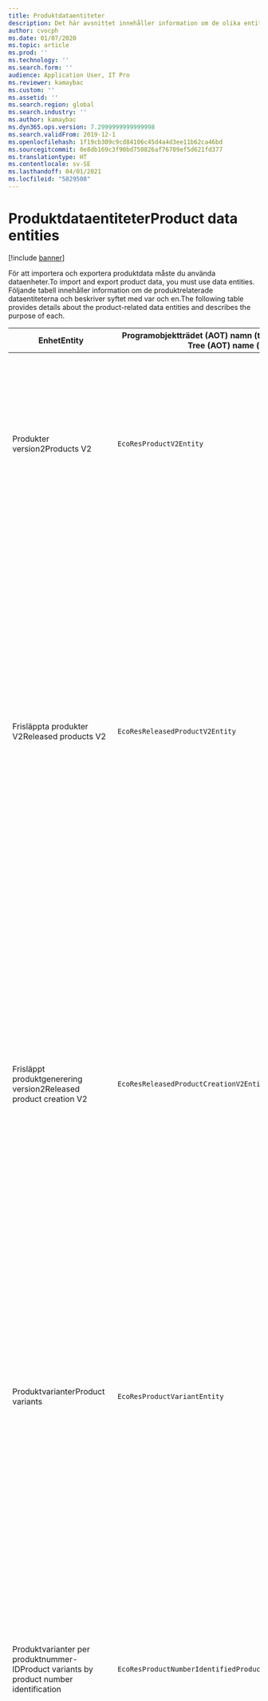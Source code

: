 ```yaml
---
title: Produktdataentiteter
description: Det här avsnittet innehåller information om de olika entiteter som kan användas för att importera och exportera produktdata.
author: cvocph
ms.date: 01/07/2020
ms.topic: article
ms.prod: ''
ms.technology: ''
ms.search.form: ''
audience: Application User, IT Pro
ms.reviewer: kamaybac
ms.custom: ''
ms.assetid: ''
ms.search.region: global
ms.search.industry: ''
ms.author: kamaybac
ms.dyn365.ops.version: 7.2999999999999998
ms.search.validFrom: 2019-12-1
ms.openlocfilehash: 1f19cb309c9cd84106c45d4a4d3ee11b62ca46bd
ms.sourcegitcommit: 0e8db169c3f90bd750826af76709ef5d621fd377
ms.translationtype: HT
ms.contentlocale: sv-SE
ms.lasthandoff: 04/01/2021
ms.locfileid: "5829508"
---
```

# <a name="product-data-entities"></a><span data-ttu-id="a9502-103">Produktdataentiteter</span><span class="sxs-lookup"><span data-stu-id="a9502-103">Product data entities</span></span>

[!include [banner](../includes/banner.md)]

<span data-ttu-id="a9502-104">För att importera och exportera produktdata måste du använda dataenheter.</span><span class="sxs-lookup"><span data-stu-id="a9502-104">To import and export product data, you must use data entities.</span></span> <span data-ttu-id="a9502-105">Följande tabell innehåller information om de produktrelaterade dataentiteterna och beskriver syftet med var och en.</span><span class="sxs-lookup"><span data-stu-id="a9502-105">The following table provides details about the product-related data entities and describes the purpose of each.</span></span>

| <span data-ttu-id="a9502-106">Enhet</span><span class="sxs-lookup"><span data-stu-id="a9502-106">Entity</span></span> | <span data-ttu-id="a9502-107">Programobjektträdet (AOT) namn (typ)</span><span class="sxs-lookup"><span data-stu-id="a9502-107">Application Object Tree (AOT) name (type)</span></span> | <span data-ttu-id="a9502-108">Anteckningar</span><span class="sxs-lookup"><span data-stu-id="a9502-108">Notes</span></span> |
|--------|-------------------------------------------|-------|
| <span data-ttu-id="a9502-109">Produkter version2</span><span class="sxs-lookup"><span data-stu-id="a9502-109">Products V2</span></span> | `EcoResProductV2Entity` | <span data-ttu-id="a9502-110">Den här entiteten används för att importera och exportera delade produkter - distinkta produkter och produktmallar.</span><span class="sxs-lookup"><span data-stu-id="a9502-110">This entity is used to import and export shared products-distinct products and product masters.</span></span> <span data-ttu-id="a9502-111">Det möjliggör uppdateringar.</span><span class="sxs-lookup"><span data-stu-id="a9502-111">It allows for updates.</span></span> <span data-ttu-id="a9502-112">Det stöder inte inställningsbaserade SQL-åtgärder.</span><span class="sxs-lookup"><span data-stu-id="a9502-112">It doesn't support set-based SQL operations.</span></span> <span data-ttu-id="a9502-113">Den är aktiverad för Open Data Protocol (OData).</span><span class="sxs-lookup"><span data-stu-id="a9502-113">It's enabled for Open Data Protocol (OData).</span></span> |
| <span data-ttu-id="a9502-114">Frisläppta produkter V2</span><span class="sxs-lookup"><span data-stu-id="a9502-114">Released products V2</span></span> | `EcoResReleasedProductV2Entity` | <span data-ttu-id="a9502-115">Den här entiteten används för att importera och exportera släppta produkter - distinkta produkter och produktmallar.</span><span class="sxs-lookup"><span data-stu-id="a9502-115">This entity is used to import and export released products-distinct products and product masters.</span></span> <span data-ttu-id="a9502-116">Det möjliggör uppdateringar.</span><span class="sxs-lookup"><span data-stu-id="a9502-116">It allows for updates.</span></span> <span data-ttu-id="a9502-117">Det kräver att den delade produkten redan har skapats.</span><span class="sxs-lookup"><span data-stu-id="a9502-117">It requires that the shared product already be created.</span></span> <span data-ttu-id="a9502-118">När en ny utgiven produkt importeras, uppstår en version av den delade produkten.</span><span class="sxs-lookup"><span data-stu-id="a9502-118">When a new released product is imported, a release of the shared product occurs.</span></span> <span data-ttu-id="a9502-119">Det finns också separata entiteter som kan användas för att importera och exportera frisläppt produktmallar och släppt distinkta varianter.</span><span class="sxs-lookup"><span data-stu-id="a9502-119">There are also separate entities that can be used to import and export released product masters and released distinct variants.</span></span> <span data-ttu-id="a9502-120">Den här entiteten stöder inte set-baserade SQL-åtgärder eller ta bort åtgärder.</span><span class="sxs-lookup"><span data-stu-id="a9502-120">This entity doesn't support set-based SQL operations or delete operations.</span></span> <span data-ttu-id="a9502-121">Den är aktiverad för OData.</span><span class="sxs-lookup"><span data-stu-id="a9502-121">It's enabled for OData.</span></span> |
| <span data-ttu-id="a9502-122">Frisläppt produktgenerering version2</span><span class="sxs-lookup"><span data-stu-id="a9502-122">Released product creation V2</span></span> | `EcoResReleasedProductCreationV2Entity` | <span data-ttu-id="a9502-123">Den här entiteten används för att importera delade produkter och frisläppta produkter i ett steg.</span><span class="sxs-lookup"><span data-stu-id="a9502-123">This entity is used to import shared products and released products in one step.</span></span> <span data-ttu-id="a9502-124">Även om det stöder export, rekommenderas inte att använda, eftersom syftet med entiteten är produkt skapande.</span><span class="sxs-lookup"><span data-stu-id="a9502-124">Although it supports exports, that use isn't recommended, because the purpose of the entity is product creation.</span></span> <span data-ttu-id="a9502-125">Det stöder inte uppdateringar.</span><span class="sxs-lookup"><span data-stu-id="a9502-125">It doesn't support updates.</span></span> <span data-ttu-id="a9502-126">Den stöder en begränsad uppsättning fält (fält som är tillgängliga i dialogrutan Skapa produkt).</span><span class="sxs-lookup"><span data-stu-id="a9502-126">It supports a limited set of fields (fields that are available in the product creation dialog box).</span></span> <span data-ttu-id="a9502-127">Det stöder inte inställningsbaserade SQL-åtgärder.</span><span class="sxs-lookup"><span data-stu-id="a9502-127">It doesn't support set-based SQL operations.</span></span> <span data-ttu-id="a9502-128">Det exponeras inte via OData.</span><span class="sxs-lookup"><span data-stu-id="a9502-128">It isn't exposed through OData.</span></span> |
| <span data-ttu-id="a9502-129">Produktvarianter</span><span class="sxs-lookup"><span data-stu-id="a9502-129">Product variants</span></span> | `EcoResProductVariantEntity` | <span data-ttu-id="a9502-130">Den här entiteten används för att importera och exportera delade produktvarianter.</span><span class="sxs-lookup"><span data-stu-id="a9502-130">This entity is used to import and export shared product variants.</span></span> <span data-ttu-id="a9502-131">Det möjliggör uppdateringar.</span><span class="sxs-lookup"><span data-stu-id="a9502-131">It allows for updates.</span></span> <span data-ttu-id="a9502-132">Det kräver att dimensionsvärden redan skapas.</span><span class="sxs-lookup"><span data-stu-id="a9502-132">It requires that dimension values already be created.</span></span> <span data-ttu-id="a9502-133">Integrations nyckeln är produktmall plus produktdimensioner.</span><span class="sxs-lookup"><span data-stu-id="a9502-133">The integration key is the product master plus product dimensions.</span></span> <span data-ttu-id="a9502-134">Entiteten stöder inte inställningsbaserade SQL-åtgärder.</span><span class="sxs-lookup"><span data-stu-id="a9502-134">This entity doesn't support set-based SQL operations.</span></span> <span data-ttu-id="a9502-135">Den är aktiverad för OData.</span><span class="sxs-lookup"><span data-stu-id="a9502-135">It's enabled for OData.</span></span> <span data-ttu-id="a9502-136">Den stöder borttagningsåtgärder.</span><span class="sxs-lookup"><span data-stu-id="a9502-136">It supports delete operations.</span></span> <span data-ttu-id="a9502-137">Den kan inte utökas genom tillägg av nya produktdimensioner.</span><span class="sxs-lookup"><span data-stu-id="a9502-137">It can't be extended through the addition of new product dimensions.</span></span> |
| <span data-ttu-id="a9502-138">Produktvarianter per produktnummer-ID</span><span class="sxs-lookup"><span data-stu-id="a9502-138">Product variants by product number identification</span></span> | `EcoResProductNumberIdentifiedProductVariantEntity` | <span data-ttu-id="a9502-139">Den här entiteten används för att importera och exportera delade produktvarianter.</span><span class="sxs-lookup"><span data-stu-id="a9502-139">This entity is used to import and export shared product variants.</span></span> <span data-ttu-id="a9502-140">Det möjliggör uppdateringar.</span><span class="sxs-lookup"><span data-stu-id="a9502-140">It allows for updates.</span></span> <span data-ttu-id="a9502-141">Det kräver att dimensionsvärden redan skapas.</span><span class="sxs-lookup"><span data-stu-id="a9502-141">It requires that dimension values already be created.</span></span> <span data-ttu-id="a9502-142">Integrationsnyckeln är produktnumret (medan integrations nyckeln för entiteten **Produktvarianter** är produktmall plus produktdimensioner).</span><span class="sxs-lookup"><span data-stu-id="a9502-142">The integration key is the product number (whereas the integration key for the **Product variants** entity is the product master plus product dimensions).</span></span> |
| <span data-ttu-id="a9502-143">Frisläppta produktvarianter</span><span class="sxs-lookup"><span data-stu-id="a9502-143">Released product variants</span></span> | `EcoResReleasedProductVariantEntity` | <span data-ttu-id="a9502-144">Den här entiteten används för att importera och exportera frisläppta produktvarianter.</span><span class="sxs-lookup"><span data-stu-id="a9502-144">This entity is used to import and export released product variants.</span></span> <span data-ttu-id="a9502-145">Det möjliggör uppdateringar.</span><span class="sxs-lookup"><span data-stu-id="a9502-145">It allows for updates.</span></span> <span data-ttu-id="a9502-146">Det kräver att den delade produktvarianter redan har skapats.</span><span class="sxs-lookup"><span data-stu-id="a9502-146">It requires that shared product variants already be created.</span></span> <span data-ttu-id="a9502-147">När en ny utgiven produktvarianter importeras, uppstår en version av den delade produktvarianten.</span><span class="sxs-lookup"><span data-stu-id="a9502-147">When a new released product variant is imported, a release of the shared product variant occurs.</span></span> <span data-ttu-id="a9502-148">Entiteten stöder inte inställningsbaserade SQL-åtgärder.</span><span class="sxs-lookup"><span data-stu-id="a9502-148">This entity doesn't support set-based SQL operations.</span></span> <span data-ttu-id="a9502-149">Den är aktiverad för OData.</span><span class="sxs-lookup"><span data-stu-id="a9502-149">It's enabled for OData.</span></span> <span data-ttu-id="a9502-150">Även om det stöder ta bort åtgärder, som använder för närvarande orsakar skadade data på grund av ett fel i den aktuella plattformen.</span><span class="sxs-lookup"><span data-stu-id="a9502-150">Although it supports delete operations, that use currently causes data corruption because of a bug in the current platform.</span></span> <span data-ttu-id="a9502-151">Entiteten kan inte utökas genom tillägg av nya produktdimensioner.</span><span class="sxs-lookup"><span data-stu-id="a9502-151">This entity can't be extended through the addition of new product dimensions.</span></span> |
| <span data-ttu-id="a9502-152">Frisläppta produktvarianter per produktnummer-ID</span><span class="sxs-lookup"><span data-stu-id="a9502-152">Released product variants by product number identification</span></span> | `EcoResProductNumberIdentifiedReleasedProductVariantEntity` | <span data-ttu-id="a9502-153">Denna entitet liknar entiteten **Frisläppta produktvarianter** men integrationsnyckeln är produktnumret istället för produktmall plus produktdimensioner.</span><span class="sxs-lookup"><span data-stu-id="a9502-153">This entity resembles the **Released product variants** entity, but the integration key is the product number instead of the product master plus product dimensions.</span></span> <span data-ttu-id="a9502-154">Den kan inte utökas genom tillägg av nya produktdimensioner.</span><span class="sxs-lookup"><span data-stu-id="a9502-154">It can be extended through the addition of new product dimensions.</span></span> |
| <span data-ttu-id="a9502-155">Säljbara frisläppta produkter</span><span class="sxs-lookup"><span data-stu-id="a9502-155">Sellable released products</span></span> | `EcoResSellableReleasedProductEntity` | <span data-ttu-id="a9502-156">Den här entiteten används för att exportera endast säljbara produkter.</span><span class="sxs-lookup"><span data-stu-id="a9502-156">This entity is used to export only sellable products.</span></span> <span data-ttu-id="a9502-157">Säljbara produkter är produkter som har den information som de behöver för att kunna användas på en försäljningsorder.</span><span class="sxs-lookup"><span data-stu-id="a9502-157">Sellable products are products that have the information that they require in order to be used in a sales order.</span></span> <span data-ttu-id="a9502-158">Samma regler gäller när en produkt kontrolleras med funktionen **Validera** på sidan **frisläppta produkter**.</span><span class="sxs-lookup"><span data-stu-id="a9502-158">The same rules apply when a product is validated by using the **Validate** function on the **Released products** page.</span></span> |
| <span data-ttu-id="a9502-159">Frisläppta specifika produkter V2</span><span class="sxs-lookup"><span data-stu-id="a9502-159">Released Distinct products V2</span></span> | `EcoResDistinctProductV2Entity` | <span data-ttu-id="a9502-160">Den här entiteten används för att exportera specifika produkter.</span><span class="sxs-lookup"><span data-stu-id="a9502-160">This entity is used to export distinct products.</span></span> <span data-ttu-id="a9502-161">Dessa specifika produkter kan vara produkters undertypprodukt och produktvarianter.</span><span class="sxs-lookup"><span data-stu-id="a9502-161">Those distinct products can be products, subtype products, and product variants.</span></span> |
| <span data-ttu-id="a9502-162">Släppta produktmallar V2</span><span class="sxs-lookup"><span data-stu-id="a9502-162">Released products masters V2</span></span> | `EcoResProductMasterV2Entity` | <span data-ttu-id="a9502-163">Den här entiteten används för att importera och exportera produktmallar.</span><span class="sxs-lookup"><span data-stu-id="a9502-163">This entity is used to import and export product masters.</span></span> <span data-ttu-id="a9502-164">Den är inte aktiverad för datahantering.</span><span class="sxs-lookup"><span data-stu-id="a9502-164">It isn't enabled for data management.</span></span> |
| <span data-ttu-id="a9502-165">Artikel - streckkod</span><span class="sxs-lookup"><span data-stu-id="a9502-165">Item - barcode</span></span> | `EcoResProductBarcodeEntityV3` | <span data-ttu-id="a9502-166">Den här entiteten används för att exportera produkter och streckkoder.</span><span class="sxs-lookup"><span data-stu-id="a9502-166">This entity is used to export products and bar codes.</span></span> <span data-ttu-id="a9502-167">Den här entiteten tillåter inte ändringsspårning, uppdateringar eller borttagningar.</span><span class="sxs-lookup"><span data-stu-id="a9502-167">This entity doesn't allow change tracking, updates, or deletes.</span></span> <span data-ttu-id="a9502-168">Om du vill använda ändringsspårning, uppdateringar eller ta bort på streckkoder använder du entiteten **Artikel - Association till streckkod**.</span><span class="sxs-lookup"><span data-stu-id="a9502-168">To use change tracking, updates, or deletes on barcodes, use the **Item - barcode association** entity.</span></span> |
| <span data-ttu-id="a9502-169">Artikel-streckkod-association</span><span class="sxs-lookup"><span data-stu-id="a9502-169">Item - barcode association</span></span> | `EcoResProductBarcodeAssociationEntity` | <span data-ttu-id="a9502-170">Den här entiteten används för att exportera produkter och streckkoder.</span><span class="sxs-lookup"><span data-stu-id="a9502-170">This entity is used to export products and bar codes.</span></span> <span data-ttu-id="a9502-171">Du kan spåra, uppdatera och ta bort ändringar.</span><span class="sxs-lookup"><span data-stu-id="a9502-171">It allows change tracking, updates, and deletes.</span></span> <span data-ttu-id="a9502-172">Om du vill använda entiteten måste *Artikel - streckkodsförbättringar* aktiveras i [funktionshantering](../../fin-ops-core/fin-ops/get-started/feature-management/feature-management-overview.md).</span><span class="sxs-lookup"><span data-stu-id="a9502-172">To use the entity, the feature *Item - barcode improvements* must be enabled in [feature management](../../fin-ops-core/fin-ops/get-started/feature-management/feature-management-overview.md).</span></span> <span data-ttu-id="a9502-173">Dess enhetsnyckel är `AssociationID`, som skapar kopplingen mellan streckkoden och produkten.</span><span class="sxs-lookup"><span data-stu-id="a9502-173">Its entity key is `AssociationID`, which creates the association between the barcode and the product.</span></span> <span data-ttu-id="a9502-174">Om du vill lägga till stöd för den här nyckeln fylls tabellen `InventitemBarcodeAssociation` i med befintliga artikel streckkodsdata när du aktiverar funktionen.</span><span class="sxs-lookup"><span data-stu-id="a9502-174">To add support for this key, the table `InventitemBarcodeAssociation` will be populated for existing item barcode data when you turn on the feature.</span></span> <span data-ttu-id="a9502-175">Registret fylls i med hjälp av ett batchjobb och om streckkodsregistret har många poster kan det ta lång tid att köra batchjobbet.</span><span class="sxs-lookup"><span data-stu-id="a9502-175">The table is populated using a batch job and if your barcode table has a large number of records, it could take significant time to run the batch job.</span></span> <span data-ttu-id="a9502-176">Därför rekommenderar vi att du planerar att aktivera funktionen (och därmed köra batch-jobbet) vid en tidpunkt som passar ditt företags schema.</span><span class="sxs-lookup"><span data-stu-id="a9502-176">Therefore, we recommend that you plan to enable the feature (and therefore run the batch job) at a time that fits your business schedule.</span></span> |
| <span data-ttu-id="a9502-177">Produktens livscykeltillstånd</span><span class="sxs-lookup"><span data-stu-id="a9502-177">Product lifecycle states</span></span> | `EcoResProductLifecycleSateEntity` | <span data-ttu-id="a9502-178">Den här entiteten används för att importera och exportera de olika produktlivscykeltillstånd som kan tilldelas en produkt.</span><span class="sxs-lookup"><span data-stu-id="a9502-178">This entity is used to import and export the different product lifecycle states that can be assigned to a product.</span></span> |

> [!NOTE]
> <span data-ttu-id="a9502-179">Du kan använda dataentiteten **frisläppta produkter V2** för att importera produkter till systemet endast om den delade produkten redan har skapats.</span><span class="sxs-lookup"><span data-stu-id="a9502-179">You can use the **Released Products V2** data entity to import products into the system only if the shared product has already been created.</span></span> <span data-ttu-id="a9502-180">Annars, om du vill importera produkter till systemet, måste du använda **produktskapande** dataentitet.</span><span class="sxs-lookup"><span data-stu-id="a9502-180">Otherwise, to import products into the system, you must use the **Product creation** data entity.</span></span>


[!INCLUDE[footer-include](../../includes/footer-banner.md)]